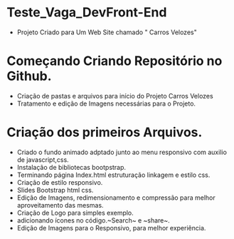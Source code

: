 # Teste_Vaga_DevFront-End
* Projeto Criado para Um Web Site chamado " Carros Velozes" 
# Começando Criando Repositório no Github.
* Criação de pastas e arquivos para início do Projeto Carros Velozes
* Tratamento e edição de Imagens necessárias para o Projeto.
# Criação dos primeiros Arquivos.
* Criado o fundo animado adptado junto ao menu responsivo com auxilio de javascript,css.
* Instalação de bibliotecas bootpstrap.
* Terminando página Index.html estruturação linkagem e estilo css.
* Criação de estilo responsivo.
* Slides Bootstrap html css.
* Edição de Imagens, redimensionamento e compressão para melhor aproveitamento das mesmas.
* Criação de Logo para simples exemplo.
* adicionando ícones no código.~Search~ e ~share~.
* Edição de Imagens para o Responsivo, para melhor experiência.
